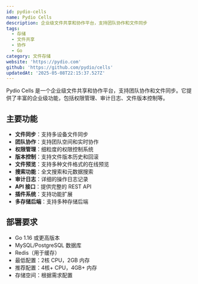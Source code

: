 ```yaml
---
id: pydio-cells
name: Pydio Cells
description: 企业级文件共享和协作平台，支持团队协作和文件同步
tags:
  - 存储
  - 文件共享
  - 协作
  - Go
category: 文件存储
website: 'https://pydio.com'
github: 'https://github.com/pydio/cells'
updatedAt: '2025-05-08T22:15:37.527Z'
---
```


Pydio Cells 是一个企业级文件共享和协作平台，支持团队协作和文件同步。它提供了丰富的企业级功能，包括权限管理、审计日志、文件版本控制等。

## 主要功能

- **文件同步**：支持多设备文件同步
- **团队协作**：支持团队空间和实时协作
- **权限管理**：细粒度的权限控制系统
- **版本控制**：支持文件版本历史和回滚
- **文件预览**：支持多种文件格式的在线预览
- **搜索功能**：全文搜索和元数据搜索
- **审计日志**：详细的操作日志记录
- **API 接口**：提供完整的 REST API
- **插件系统**：支持功能扩展
- **多存储后端**：支持多种存储后端

## 部署要求

- Go 1.16 或更高版本
- MySQL/PostgreSQL 数据库
- Redis（用于缓存）
- 最低配置：2核 CPU，2GB 内存
- 推荐配置：4核+ CPU，4GB+ 内存
- 存储空间：根据需求配置 

